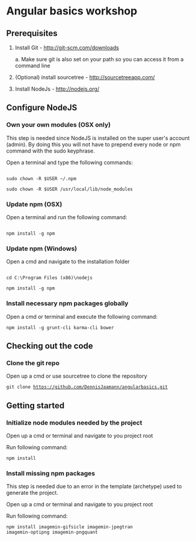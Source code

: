 # Angular basics workshop


## Prerequisites

1. Install Git - http://git-scm.com/downloads

    a. Make sure git is also set on your path so you can access it from a command line

2. (Optional) install sourcetree - http://sourcetreeapp.com/
3. Install NodeJs - http://nodejs.org/

## Configure NodeJS

### Own your own modules (OSX only)

This step is needed since NodeJS is installed on the super user's account (admin).
By doing this you will not have to prepend every node or npm command with the sudo keyphrase.

Open a terminal and type the following commands:

<code>
sudo chown -R $USER ~/.npm<br/>
sudo chown -R $USER /usr/local/lib/node_modules
</code>

### Update npm (OSX)

Open a terminal and run the following command:

<code>
npm install -g npm
</code>

### Update npm (Windows)

Open a cmd and navigate to the installation folder

<code>
cd C:\Program Files (x86)\nodejs<br/>
npm install -g npm
</code>

### Install necessary npm packages globally

Open a cmd or terminal and execute the following command:

<code>npm install -g grunt-cli karma-cli bower</code>

## Checking out the code

### Clone the git repo

Open up a cmd or use sourcetree to clone the repository

<code>git clone https://github.com/DennisJaamann/angularbasics.git</code>

## Getting started

### Initialize node modules needed by the project

Open up a cmd or terminal and navigate to you project root

Run following command:

<code>npm install</code>

### Install missing npm packages

This step is needed due to an error in the template (archetype) used to generate the project.

Open up a cmd or terminal and navigate to you project root

Run following command:

<code>npm install imagemin-gifsicle imagemin-jpegtran imagemin-optipng imagemin-pngquant</code>
